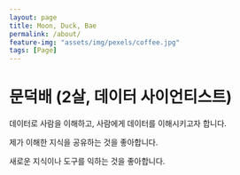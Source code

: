 ```yaml
---
layout: page
title: Moon, Duck, Bae
permalink: /about/
feature-img: "assets/img/pexels/coffee.jpg"
tags: [Page]
---
```


# 문덕배 (2살, 데이터 사이언티스트)

데이터로 사람을 이해하고, 사람에게 데이터를 이해시키고자 합니다.

제가 이해한 지식을 공유하는 것을 좋아합니다.

새로운 지식이나 도구를 익하는 것을 좋아합니다.
 
